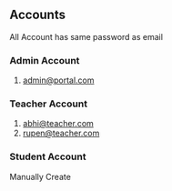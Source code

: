 ## Accounts

All Account has same password as email

### Admin Account

1. admin@portal.com

### Teacher Account

1. abhi@teacher.com
2. rupen@teacher.com

### Student Account

Manually Create
